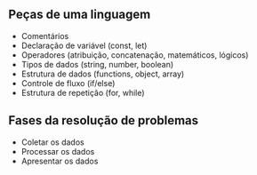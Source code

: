 ## Peças de uma linguagem
- Comentários
- Declaração de variável (const, let)
- Operadores (atribuição, concatenação, matemáticos, lógicos)
- Tipos de dados (string, number, boolean)
- Estrutura de dados (functions, object, array)
- Controle de fluxo (if/else)
- Estrutura de repetição (for, while)

## Fases da resolução de problemas
- Coletar os dados
- Processar os dados
- Apresentar os dados